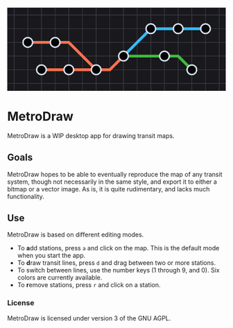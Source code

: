 ![MetroDraw demo image](https://github.com/ThatsNoMoon/metro-draw/blob/69b8e6363023a3c85fc51ee175baa39c12189790/assets/misc/demo_screenshot.png?raw=true)

# MetroDraw

MetroDraw is a WIP desktop app for drawing transit maps.

## Goals

MetroDraw hopes to be able to eventually reproduce the map of any transit system, though not necessarily in the same style, and export it to either a bitmap or a vector image. As is, it is quite rudimentary, and lacks much functionality.

## Use

MetroDraw is based on different editing modes.

- To **a**dd stations, press `a` and click on the map. This is the default mode when you start the app.
- To **d**raw transit lines, press `d` and drag between two or more stations.
- To switch between lines, use the number keys (1 through 9, and 0). Six colors are currently available.
- To **r**emove stations, press `r` and click on a station.

### License

MetroDraw is licensed under version 3 of the GNU AGPL.
